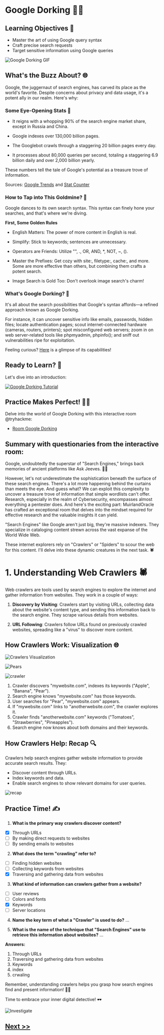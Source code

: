 # Google Dorking 🕵️‍♂️

## Learning Objectives 🎯

* Master the art of using Google query syntax
* Craft precise search requests
* Target sensitive information using Google queries

![Google Dorking GIF](https://www.eff.org/files/2021/10/29/floc-animation-1200.gif)

## What's the Buzz About? 🌐

Google, the juggernaut of search engines, has carved its place as the world's favorite. Despite concerns about privacy and data usage, it's a potent ally in our realm. Here's why:

### Some Eye-Opening Stats 👀

- It reigns with a whopping 90% of the search engine market share, except in Russia and China.

- Google indexes over 130,000 billion pages.

- The Googlebot crawls through a staggering 20 billion pages every day.

- It processes about 80,000 queries per second, totaling a staggering 6.9 billion daily and over 2,000 billion yearly.

These numbers tell the tale of Google's potential as a treasure trove of information.

Sources: [Google Trends](https://trends.google.fr/trends/?geo=BE) and [Stat Counter](https://gs.statcounter.com/)

### How to Tap into This Goldmine? 📡

Google dances to its own search syntax. This syntax can finely hone your searches, and that's where we're diving.

**First, Some Golden Rules**

- English Matters: The power of more content in English is real.

- Simplify: Stick to keywords; sentences are unnecessary.

- Operators are Friends: Utilize "", ., OR, AND, *, NOT, ~, ().

- Master the Prefixes: Get cozy with site:, filetype:, cache:, and more. Some are more effective than others, but combining them crafts a potent search.

- Image Search is Gold Too: Don't overlook image search's charm!

### What's Google Dorking? 🤖

It's all about the search possibilities that Google's syntax affords—a refined approach known as Google Dorking.

For instance, it can uncover sensitive info like emails, passwords, hidden files; locate authentication pages; scout internet-connected hardware (cameras, routers, printers); spot misconfigured web servers; zoom in on web server-related tools like phpmyadmin, phpinfo(); and sniff out vulnerabilities ripe for exploitation.

Feeling curious? [Here](https://www.exploit-db.com/google-hacking-database) is a glimpse of its capabilities!

## Ready to Learn? 🚀

Let's dive into an introduction:

[![Google Dorking Tutorial](https://i.ytimg.com/vi/hrVa_dhD-iA/maxresdefault.jpg)](https://www.youtube.com/watch?v=hrVa_dhD-iA)

## Practice Makes Perfect! 👨‍💻

Delve into the world of Google Dorking with this interactive  room @tryhackme:
* [Room Google Dorking](https://tryhackme.com/room/googledorking)

## Summary with questionaries from the interactive room:

Google, undoubtedly the superstar of "Search Engines," brings back memories of ancient platforms like Ask Jeeves. 🕵️‍♂️

However, let's not underestimate the sophistication beneath the surface of these search engines. There's a lot more happening behind the curtains than meets the eye. And guess what? We can exploit this complexity to uncover a treasure trove of information that simple wordlists can't offer. Research, especially in the realm of Cybersecurity, encompasses almost everything a pentester does. And here's the exciting part: MuirlandOracle has crafted an exceptional room that delves into the mindset required for effective research and the valuable insights it can yield.

"Search Engines" like Google aren't just big, they're massive indexers. They specialize in cataloging content strewn across the vast expanse of the World Wide Web.

These internet explorers rely on "Crawlers" or "Spiders" to scour the web for this content. I'll delve into these dynamic creatures in the next task. 🕷️

# 1. Understanding Web Crawlers 🕷️

Web crawlers are tools used by search engines to explore the internet and gather information from websites. They work in a couple of ways:

1. **Discovery by Visiting**: Crawlers start by visiting URLs, collecting data about the website's content type, and sending this information back to the search engine. They scrape various details from websites.

2. **URL Following**: Crawlers follow URLs found on previously crawled websites, spreading like a "virus" to discover more content.

## How Crawlers Work: Visualization 🌐

![Crawlers Visualization](https://i.imgur.com/4nrDDa0.png)

![Pears](https://i.imgur.com/nbbsAp4.png)

![crawler](https://i.imgur.com/CIM2c6N.png)

1. Crawler discovers "mywebsite.com", indexes its keywords ("Apple", "Banana", "Pear").
2. Search engine knows "mywebsite.com" has those keywords.
3. User searches for "Pear", "mywebsite.com" appears.
4. If "mywebsite.com" links to "anotherwebsite.com", the crawler explores it.
5. Crawler finds "anotherwebsite.com" keywords ("Tomatoes", "Strawberries", "Pineapples").
6. Search engine now knows about both domains and their keywords.

## How Crawlers Help: Recap 🔍

Crawlers help search engines gather website information to provide accurate search results. They:
- Discover content through URLs.
- Index keywords and data.
- Enable search engines to show relevant domains for user queries.

![recap](https://i.imgur.com/BJeI451.png)
## **Practice Time!** ✍️

1. **What is the primary way crawlers discover content?**
- [x] Through URLs
- [ ] By making direct requests to websites
- [ ] By sending emails to websites

2. **What does the term "crawling" refer to?**
- [ ] Finding hidden websites
- [ ] Collecting keywords from websites
- [x] Traversing and gathering data from websites

3. **What kind of information can crawlers gather from a website?**
- [ ] User reviews
- [ ] Colors and fonts
- [x] Keywords
- [ ] Server locations

4. **Name the key term of what a "Crawler" is used to do?**
    ...

5. **What is the name of the technique that "Search Engines" use to retrieve this information about websites?**
    ...


**Answers:**
1. Through URLs
2. Traversing and gathering data from websites
3. Keywords
4. index
5. crwaling

Remember, understanding crawlers helps you grasp how search engines find and present information! 🕵️‍♀️

Time to embrace your inner digital detective! 🕶️

![Investigate](https://media.giphy.com/media/UvI75iAc9jhLCRD0pn/giphy.gif)

## [Next >>](./2-social.md)